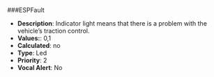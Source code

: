 ###ESPFault

- **Description**: Indicator light means that there is a problem with the vehicle’s traction control. 
- **Values:**: 0,1
- **Calculated**: no
- **Type**: Led
- **Priority**: 2
- **Vocal Alert**: No
